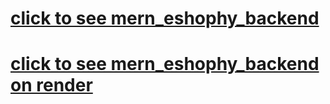 # [click to see mern_eshophy_backend](https://cute-pear-alligator-wear.cyclic.app/api/products)
# [click to see mern_eshophy_backend on render](https://mern-backend-test-6gd9.onrender.com/api/products)
